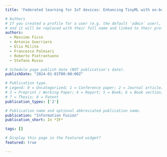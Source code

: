 ```yaml
---
title: 'Federated learning for IoT devices: Enhancing TinyML with on-board training'

# Authors
# If you created a profile for a user (e.g. the default `admin` user), write the username (folder name) here
# and it will be replaced with their full name and linked to their profile.
authors:
  - Massimo Ficco
  - Antonio Guerriero
  - Elio Milite
  - Francesco Palmieri
  - Roberto Pietrantuono 
  - Stefano Russo 

# Schedule page publish date (NOT publication's date).
publishDate: "2024-01-01T00:00:00Z"

# Publication type.
# Legend: 0 = Uncategorized; 1 = Conference paper; 2 = Journal article;
# 3 = Preprint / Working Paper; 4 = Report; 5 = Book; 6 = Book section;
# 7 = Thesis; 8 = Patent
publication_types: ['2']

# Publication name and optional abbreviated publication name.
publication: "Information Fusion"
publication_short: In *IF*

tags: []

# Display this page in the Featured widget?
featured: true

---
```

